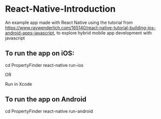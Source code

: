 # React-Native-Introduction
An example app made with React Native using the tutorial from https://www.raywenderlich.com/165140/react-native-tutorial-building-ios-android-apps-javascript, to explore hybrid mobile app development with javascript 

## To run the app on iOS:
cd PropertyFinder
react-native run-ios

OR

Run in Xcode

## To run the app on Android
cd PropertyFinder
react-native run-android
